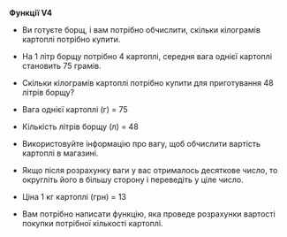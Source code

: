 **Функції V4**

* Ви готуєте борщ, і вам потрібно обчислити, скільки кілограмів картоплі потрібно купити.

* На 1 літр борщу потрібно 4 картоплі, середня вага однієї картоплі становить 75 грамів.

* Скільки кілограмів картоплі потрібно купити для приготування 48 літрів борщу?

* Вага однієї картоплі (г) = 75

* Кількість літрів борщу (л) = 48

* Використовуйте інформацію про вагу, щоб обчислити вартість картоплі в магазині. 

* Якщо після розрахунку ваги у вас отрималось десяткове число, то округліть його в більшу сторону і переведіть у ціле число.

* Ціна 1 кг картоплі (грн) = 13

* Вам потрібно написати функцію, яка проведе розрахунки вартості покупки потрібної кількості картоплі.
